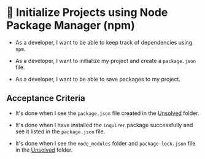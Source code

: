 # 📖 Initialize Projects using Node Package Manager (npm)

* As a developer, I want to be able to keep track of dependencies using `npm`. 

* As a developer, I want to initialize my project and create a `package.json` file.

* As a developer, I want to be able to save packages to my project.

## Acceptance Criteria

* It's done when I see the `package.json` file created in the [Unsolved](./Unsolved/) folder.

* It's done when I have installed the `inquirer` package successfully and see it listed in the `package.json` file.

* It's done when I see the `node_modules` folder and `package-lock.json` file in the [Unsolved](./Unsolved/) folder.